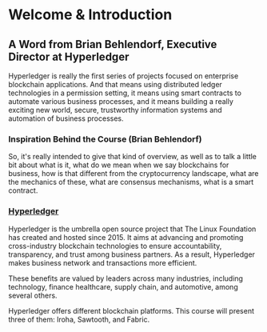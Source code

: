 # Welcome & Introduction


## A Word from Brian Behlendorf, Executive Director at Hyperledger
Hyperledger is really the first series of projects focused on enterprise blockchain applications.
And that means using distributed ledger technologies in a permission setting, it means using smart contracts to automate various business processes, and it means building a really exciting new world, secure, trustworthy information systems and automation of business processes.

### Inspiration Behind the Course (Brian Behlendorf)
So, it's really intended to give that kind of overview, as well as to talk a little bit about what is it, what do we mean when we say blockchains for business, how is that different from the cryptocurrency landscape, what are the mechanics of these, what are consensus mechanisms, what is a smart contract.

### [Hyperledger](https://www.hyperledger.org/)
Hyperledger is the umbrella open source project that The Linux Foundation has created and hosted since 2015. It aims at advancing and promoting cross-industry blockchain technologies to ensure accountability, transparency, and trust among business partners. As a result, Hyperledger makes business network and transactions more efficient.

These benefits are valued by leaders across many industries, including technology, finance healthcare, supply chain, and automotive, among several others.

Hyperledger offers different blockchain platforms. This course will present three of them: Iroha, Sawtooth, and Fabric.